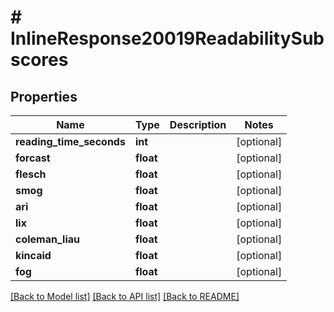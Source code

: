 # # InlineResponse20019ReadabilitySubscores

## Properties

Name | Type | Description | Notes
------------ | ------------- | ------------- | -------------
**reading_time_seconds** | **int** |  | [optional]
**forcast** | **float** |  | [optional]
**flesch** | **float** |  | [optional]
**smog** | **float** |  | [optional]
**ari** | **float** |  | [optional]
**lix** | **float** |  | [optional]
**coleman_liau** | **float** |  | [optional]
**kincaid** | **float** |  | [optional]
**fog** | **float** |  | [optional]

[[Back to Model list]](../../README.md#models) [[Back to API list]](../../README.md#endpoints) [[Back to README]](../../README.md)
